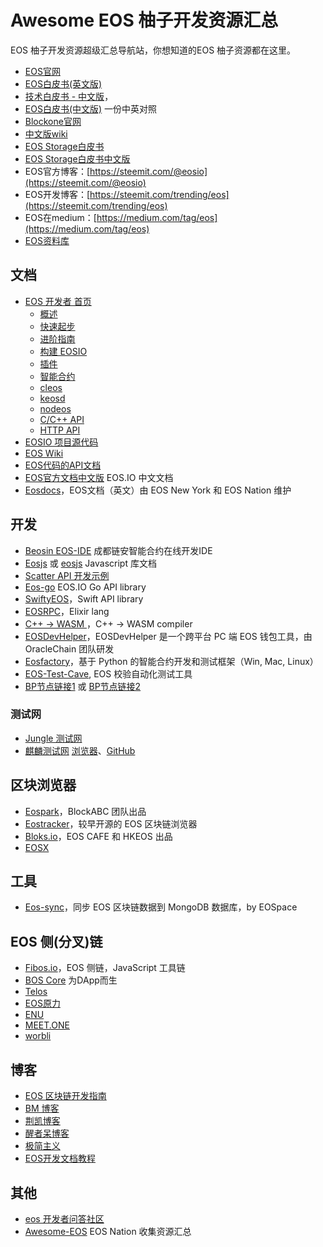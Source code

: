 # Awesome EOS 柚子开发资源汇总 

EOS 柚子开发资源超级汇总导航站，你想知道的EOS 柚子资源都在这里。

* [EOS官网](https://eos.io/)
* [EOS白皮书(英文版)](https://github.com/EOSIO/Documentation/blob/master/TechnicalWhitePaper.md)
* [技术白皮书 - 中文版](https://github.com/EOSIO/Documentation/blob/master/zh-CN/TechnicalWhitePaper.md)，
* [EOS白皮书(中文版)](https://github.com/BlockchainTranslator/EOS/blob/master/TechDoc/EOS.IO%20Technical%20White%20Paper.md) 一份中英对照
* [Blockone官网](https://block.one) 
* [中文版wiki](https://github.com/BlockchainTranslator/EOS/tree/master/wiki)
* [EOS Storage白皮书](https://github.com/EOSIO/Documentation/blob/master/EOS.IO%20Storage.pdf)
* [EOS Storage白皮书中文版](https://github.com/BlockchainTranslator/EOS/blob/master/TechDoc/Introducing%20EOS.IO%20Storage.md)
* EOS官方博客：[https://steemit.com/@eosio](https://steemit.com/@eosio)    
* EOS开发博客：[https://steemit.com/trending/eos](https://steemit.com/trending/eos)
* EOS在medium：[https://medium.com/tag/eos](https://medium.com/tag/eos)
* [EOS资料库](https://eos.io/resources)

## 文档
* [EOS 开发者 首页](https://developers.eos.io)
    - [概述](https://developers.eos.io/eosio-home/docs)
    - [快速起步](https://developers.eos.io/eosio-nodeos/docs/overview-1)
    - [进阶指南](https://developers.eos.io/eosio-nodeos/docs/bios-boot-sequence)
    - [构建 EOSIO](https://developers.eos.io/eosio-nodeos/docs/getting-the-code)
    - [插件](https://developers.eos.io/eosio-nodeos/docs/history_api_plugin)
    - [智能合约](https://developers.eos.io/eosio-cpp/docs)
    - [cleos](https://developers.eos.io/eosio-nodeos/docs/cleos-overview)
    - [keosd](https://developers.eos.io/eosio-nodeos/docs/keosd-overview)
    - [nodeos](https://developers.eos.io/eosio-nodeos/docs/configuration-file)
    - [C/C++ API](https://developers.eos.io/eosio-cpp/reference)
    - [HTTP API](https://developers.eos.io/eosio-nodeos/reference)
* [EOSIO 项目源代码](https://github.com/EOSIO/eos)
* [EOS Wiki](https://github.com/EOSIO/eos/wiki)
* [EOS代码的API文档](https://eosio.github.io/eos/)
* [EOS官方文档中文版](https://eos.readthedocs.io/zh_CN/latest) EOS.IO 中文文档
* [Eosdocs](https://www.eosdocs.io)，EOS文档（英文）由 EOS New York 和 EOS Nation 维护

## 开发
* [Beosin EOS-IDE](https://beosin.com/EOS-IDE/index.html) 成都链安智能合约在线开发IDE
* [Eosjs](https://github.com/EOSIO/eosjs) 或 [eosjs](https://eosio.github.io/eosjs/) Javascript 库文档
* [Scatter API 开发示例](https://github.com/MediShares/scatter-eos-sample)
* [Eos-go](https://github.com/eoscanada/eos-go) EOS.IO Go API library 
* [SwiftyEOS](https://github.com/ProChain/SwiftyEOS)，Swift API library 
* [EOSRPC](https://hex.pm/packages/eosrpc)，Elixir lang
* [C++ -> WASM ](https://tbfleming.github.io/cib/eos.html)，C++ -> WASM compiler
* [EOSDevHelper](https://github.com/OracleChain/EOSDevHelper)，EOSDevHelper 是一个跨平台 PC 端 EOS 钱包工具，由 OracleChain 团队研发
* [Eosfactory](http://eosfactory.io)，基于 Python 的智能合约开发和测试框架（Win, Mac, Linux）
* [EOS-Test-Cave](https://github.com/EOS-BP-Developers/EOS-Test-Cave), EOS 校验自动化测试工具
* [BP节点链接1](https://validate.eosnation.io/mainnet/reports/endpoints.html) 或 [BP节点链接2](https://github.com/eoshackathon/eos_dapp_development_cn/blob/master/docs/bp_urls.md) 

### 测试网

* [Jungle 测试网](https://monitor.jungletestnet.io/#home) 
* [麒麟测试网](https://www.cryptokylin.io) [浏览器](https://kylin.eosx.io)、[GitHub](https://github.com/cryptokylin/CryptoKylin-Testnet)

## 区块浏览器

* [Eospark](https://eospark.com)，BlockABC 团队出品
* [Eostracker](http://eostracker.io)，较早开源的 EOS 区块链浏览器
* [Bloks.io](https://bloks.io)，EOS CAFE 和 HKEOS 出品
* [EOSX](https://www.eosx.io/)

## 工具

* [Eos-sync](https://github.com/EOSpace/eos-sync)，同步 EOS 区块链数据到 MongoDB 数据库，by EOSpace

## EOS 侧(分叉)链

* [Fibos.io](https://fibos.io)，EOS 侧链，JavaScript 工具链
* [BOS Core](https://boscore.io/) 为DApp而生
* [Telos](https://telosfoundation.io/)
* [EOS原力](https://www.eosforce.io/)
* [ENU](https://enumivo.org/)
* [MEET.ONE](https://meet.one/)
* [worbli](https://worbli.io/)

## 博客

* [EOS 区块链开发指南](http://blog.eosdata.io)
* [BM 博客](https://medium.com/@bytemaster)
* [荆凯博客](https://www.jianshu.com/u/29f865fe3598)
* [醒者呆博客](http://www.cnblogs.com/Evsward)
* [极简主义](http://www.8btc.com/author/48198)
* [EOS开发文档教程](https://github.com/eoshackathon/eos_dapp_development_cn)

## 其他

* [eos 开发者问答社区](https://eosio.stackexchange.com/)
* [Awesome-EOS](https://github.com/EOS-Nation/Awesome-EOS) EOS Nation 收集资源汇总


